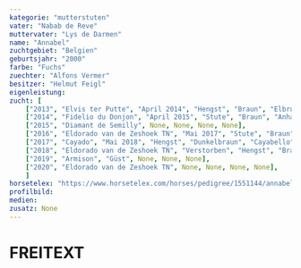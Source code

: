 ```yaml
---
kategorie: "mutterstuten"
vater: "Nabab de Reve"
muttervater: "Lys de Darmen"
name: "Annabel"
zuchtgebiet: "Belgien"
geburtsjahr: "2000"
farbe: "Fuchs"
zuechter: "Alfons Vermer"
besitzer: "Helmut Feigl"
eigenleistung:
zucht: [
	["2013", "Elvis ter Putte", "April 2014", "Hengst", "Braun", "Elbrus"],
	["2014", "Fidelio du Donjon", "April 2015", "Stute", "Braun", "Anhamsel"],
	["2015", "Diamant de Semilly", None, None, None, None],
	["2016", "Eldorado van de Zeshoek TN", "Mai 2017", "Stute", "Braun", "Andorada"],
	["2017", "Cayado", "Mai 2018", "Hengst", "Dunkelbraun", "Cayabello"],
	["2018", "Eldorado van de Zeshoek TN", "Verstorben", "Hengst", "Braun", None],
	["2019", "Armison", "Güst", None, None, None],
	["2020", "Eldorado van de Zeshoek TN", None, None, None, None],
	]
horsetelex: "https://www.horsetelex.com/horses/pedigree/1551144/annabel"
profilbild:
medien:
zusatz: None
---
```

# FREITEXT
